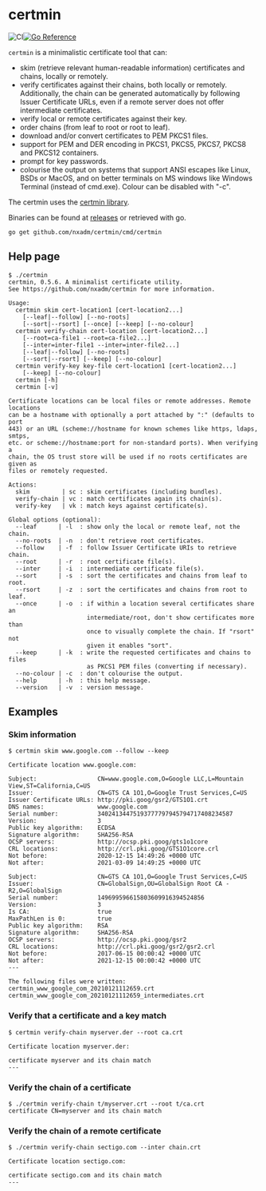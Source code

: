 # certmin
![CI](https://github.com/nxadm/certmin/workflows/ci/badge.svg)[![Go Reference](https://pkg.go.dev/badge/github.com/nxadm/cmd/certmin/certmin.svg)](https://pkg.go.dev/github.com/nxadm/certmin/cmd/certmin)

`certmin` is a minimalistic certificate tool that can:
- skim (retrieve relevant human-readable information) certificates and chains,
locally or remotely.
- verify certificates against their chains, both locally or remotely. Additionally,
the chain can be generated automatically by following Issuer Certificate URLs,
even if a remote server does not offer intermediate certificates.
- verify local or remote certificates against their key.
- order chains (from leaf to root or root to leaf).
- download and/or convert certificates to PEM PKCS1 files.
- support for PEM and DER encoding in PKCS1, PKCS5, PKCS7, PKCS8 and PKCS12 containers.
- prompt for key passwords.
- colourise the output on systems that support ANSI escapes like Linux, BSDs or
MacOS, and on better terminals on MS windows like Windows Terminal (instead
of cmd.exe). Colour can be disabled with "-c".

The certmin uses the [certmin library](https://github.com/nxadm/certmin).

Binaries can be found at [releases](https://github.com/nxadm/certmin/releases)
or retrieved with go.

```
go get github.com/nxadm/certmin/cmd/certmin
```


## Help page

```
$ ./certmin
certmin, 0.5.6. A minimalist certificate utility.
See https://github.com/nxadm/certmin for more information.

Usage:
  certmin skim cert-location1 [cert-location2...]
    [--leaf|--follow] [--no-roots]
    [--sort|--rsort] [--once] [--keep] [--no-colour]
  certmin verify-chain cert-location [cert-location2...]
    [--root=ca-file1 --root=ca-file2...]
    [--inter=inter-file1 --inter=inter-file2...]
    [--leaf|--follow] [--no-roots]
    [--sort|--rsort] [--keep] [--no-colour]
  certmin verify-key key-file cert-location1 [cert-location2...]
    [--keep] [--no-colour]
  certmin [-h]
  certmin [-v]

Certificate locations can be local files or remote addresses. Remote locations
can be a hostname with optionally a port attached by ":" (defaults to port
443) or an URL (scheme://hostname for known schemes like https, ldaps, smtps,
etc. or scheme://hostname:port for non-standard ports). When verifying a
chain, the OS trust store will be used if no roots certificates are given as
files or remotely requested.

Actions:
  skim         | sc : skim certificates (including bundles).
  verify-chain | vc : match certificates again its chain(s).
  verify-key   | vk : match keys against certificate(s).

Global options (optional):
  --leaf      | -l  : show only the local or remote leaf, not the chain.
  --no-roots  | -n  : don't retrieve root certificates.
  --follow    | -f  : follow Issuer Certificate URIs to retrieve chain.
  --root      | -r  : root certificate file(s).
  --inter     | -i  : intermediate certificate file(s).
  --sort      | -s  : sort the certificates and chains from leaf to root.
  --rsort     | -z  : sort the certificates and chains from root to leaf.
  --once      | -o  : if within a location several certificates share an
                      intermediate/root, don't show certificates more than
                      once to visually complete the chain. If "rsort" not
                      given it enables "sort".  
  --keep      | -k  : write the requested certificates and chains to files
                      as PKCS1 PEM files (converting if necessary).
  --no-colour | -c  : don't colourise the output.
  --help      | -h  : this help message.
  --version   | -v  : version message.
```

## Examples

### Skim information

```
$ certmin skim www.google.com --follow --keep

Certificate location www.google.com:

Subject:                 CN=www.google.com,O=Google LLC,L=Mountain View,ST=California,C=US
Issuer:                  CN=GTS CA 1O1,O=Google Trust Services,C=US
Issuer Certificate URLs: http://pki.goog/gsr2/GTS1O1.crt
DNS names:               www.google.com
Serial number:           34024134475193777797945794717408234587
Version:                 3
Public key algorithm:    ECDSA
Signature algorithm:     SHA256-RSA
OCSP servers:            http://ocsp.pki.goog/gts1o1core
CRL locations:           http://crl.pki.goog/GTS1O1core.crl
Not before:              2020-12-15 14:49:26 +0000 UTC
Not after:               2021-03-09 14:49:25 +0000 UTC

Subject:                 CN=GTS CA 1O1,O=Google Trust Services,C=US
Issuer:                  CN=GlobalSign,OU=GlobalSign Root CA - R2,O=GlobalSign
Serial number:           149699596615803609916394524856
Version:                 3
Is CA:                   true
MaxPathLen is 0:         true
Public key algorithm:    RSA
Signature algorithm:     SHA256-RSA
OCSP servers:            http://ocsp.pki.goog/gsr2
CRL locations:           http://crl.pki.goog/gsr2/gsr2.crl
Not before:              2017-06-15 00:00:42 +0000 UTC
Not after:               2021-12-15 00:00:42 +0000 UTC
---

The following files were written:
certmin_www_google_com_20210121112659.crt
certmin_www_google_com_20210121112659_intermediates.crt

```

### Verify that a certificate and a key match

```
$ certmin verify-chain myserver.der --root ca.crt

Certificate location myserver.der:

certificate myserver and its chain match
---

```

### Verify the chain of a certificate

```
$ ./certmin verify-chain t/myserver.crt --root t/ca.crt
certificate CN=myserver and its chain match
```

### Verify the chain of a remote certificate

```
$ ./certmin verify-chain sectigo.com --inter chain.crt

Certificate location sectigo.com:

certificate sectigo.com and its chain match
---

```

